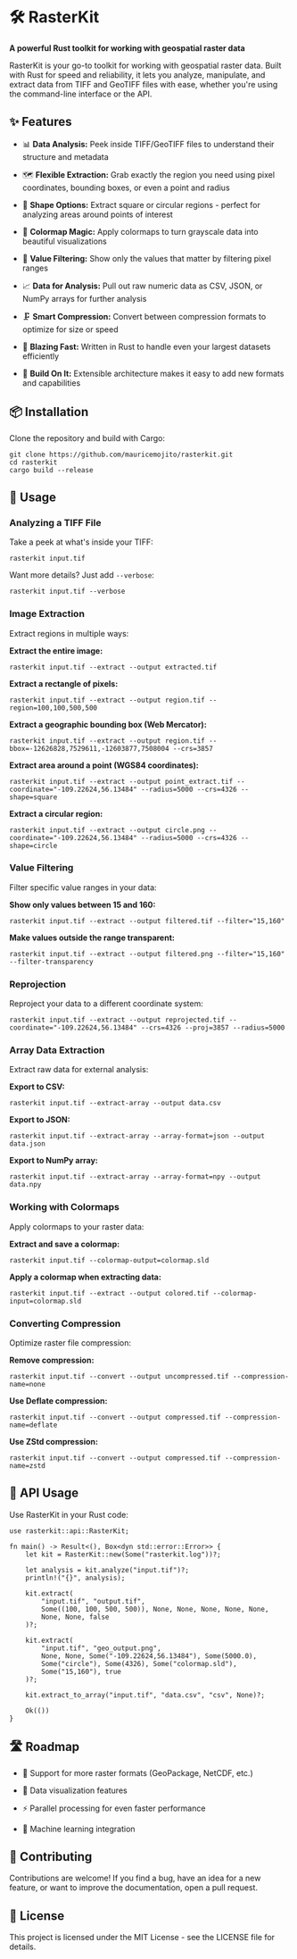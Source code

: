 
# 🛠️ RasterKit

**A powerful Rust toolkit for working with geospatial raster data**

RasterKit is your go-to toolkit for working with geospatial raster data. Built with Rust for speed and reliability, it lets you analyze, manipulate, and extract data from TIFF and GeoTIFF files with ease, whether you're using the command-line interface or the API.

## ✨ Features

-   📊 **Data Analysis:** Peek inside TIFF/GeoTIFF files to understand their structure and metadata

-   🗺️ **Flexible Extraction:** Grab exactly the region you need using pixel coordinates, bounding boxes, or even a point and radius

-   🔵 **Shape Options:** Extract square or circular regions - perfect for analyzing areas around points of interest

-   🎨 **Colormap Magic:** Apply colormaps to turn grayscale data into beautiful visualizations

-   🎯 **Value Filtering:** Show only the values that matter by filtering pixel ranges

-   📈 **Data for Analysis:** Pull out raw numeric data as CSV, JSON, or NumPy arrays for further analysis

-   🗜️ **Smart Compression:** Convert between compression formats to optimize for size or speed

-   🚀 **Blazing Fast:** Written in Rust to handle even your largest datasets efficiently

-   🧩 **Build On It:** Extensible architecture makes it easy to add new formats and capabilities


## 📦 Installation

Clone the repository and build with Cargo:

```
git clone https://github.com/mauricemojito/rasterkit.git
cd rasterkit
cargo build --release
```

## 🚀 Usage

### Analyzing a TIFF File

Take a peek at what's inside your TIFF:

```
rasterkit input.tif
```

Want more details? Just add `--verbose`:

```
rasterkit input.tif --verbose
```

### Image Extraction

Extract regions in multiple ways:

**Extract the entire image:**

```
rasterkit input.tif --extract --output extracted.tif
```

**Extract a rectangle of pixels:**

```
rasterkit input.tif --extract --output region.tif --region=100,100,500,500
```

**Extract a geographic bounding box (Web Mercator):**

```
rasterkit input.tif --extract --output region.tif --bbox=-12626828,7529611,-12603877,7508004 --crs=3857
```

**Extract area around a point (WGS84 coordinates):**

```
rasterkit input.tif --extract --output point_extract.tif --coordinate="-109.22624,56.13484" --radius=5000 --crs=4326 --shape=square
```

**Extract a circular region:**

```
rasterkit input.tif --extract --output circle.png --coordinate="-109.22624,56.13484" --radius=5000 --crs=4326 --shape=circle
```

### Value Filtering

Filter specific value ranges in your data:

**Show only values between 15 and 160:**

```
rasterkit input.tif --extract --output filtered.tif --filter="15,160"
```

**Make values outside the range transparent:**

```
rasterkit input.tif --extract --output filtered.png --filter="15,160" --filter-transparency
```

### Reprojection

Reproject your data to a different coordinate system:

```
rasterkit input.tif --extract --output reprojected.tif --coordinate="-109.22624,56.13484" --crs=4326 --proj=3857 --radius=5000
```

### Array Data Extraction

Extract raw data for external analysis:

**Export to CSV:**

```
rasterkit input.tif --extract-array --output data.csv
```

**Export to JSON:**

```
rasterkit input.tif --extract-array --array-format=json --output data.json
```

**Export to NumPy array:**

```
rasterkit input.tif --extract-array --array-format=npy --output data.npy
```

### Working with Colormaps

Apply colormaps to your raster data:

**Extract and save a colormap:**

```
rasterkit input.tif --colormap-output=colormap.sld
```

**Apply a colormap when extracting data:**

```
rasterkit input.tif --extract --output colored.tif --colormap-input=colormap.sld
```

### Converting Compression

Optimize raster file compression:

**Remove compression:**

```
rasterkit input.tif --convert --output uncompressed.tif --compression-name=none
```

**Use Deflate compression:**

```
rasterkit input.tif --convert --output compressed.tif --compression-name=deflate
```

**Use ZStd compression:**

```
rasterkit input.tif --convert --output compressed.tif --compression-name=zstd
```

## 🧠 API Usage

Use RasterKit in your Rust code:

```
use rasterkit::api::RasterKit;

fn main() -> Result<(), Box<dyn std::error::Error>> {
    let kit = RasterKit::new(Some("rasterkit.log"))?;

    let analysis = kit.analyze("input.tif")?;
    println!("{}", analysis);

    kit.extract(
        "input.tif", "output.tif",
        Some((100, 100, 500, 500)), None, None, None, None, None,
        None, None, false
    )?;

    kit.extract(
        "input.tif", "geo_output.png",
        None, None, Some("-109.22624,56.13484"), Some(5000.0),
        Some("circle"), Some(4326), Some("colormap.sld"),
        Some("15,160"), true
    )?;

    kit.extract_to_array("input.tif", "data.csv", "csv", None)?;

    Ok(())
}
```

## 🛣️ Roadmap

-   🌈 Support for more raster formats (GeoPackage, NetCDF, etc.)

-   🔮 Data visualization features

-   ⚡ Parallel processing for even faster performance

-   🧪 Machine learning integration


## 🤝 Contributing

Contributions are welcome! If you find a bug, have an idea for a new feature, or want to improve the documentation, open a pull request.

## 📝 License

This project is licensed under the MIT License - see the LICENSE file for details.
